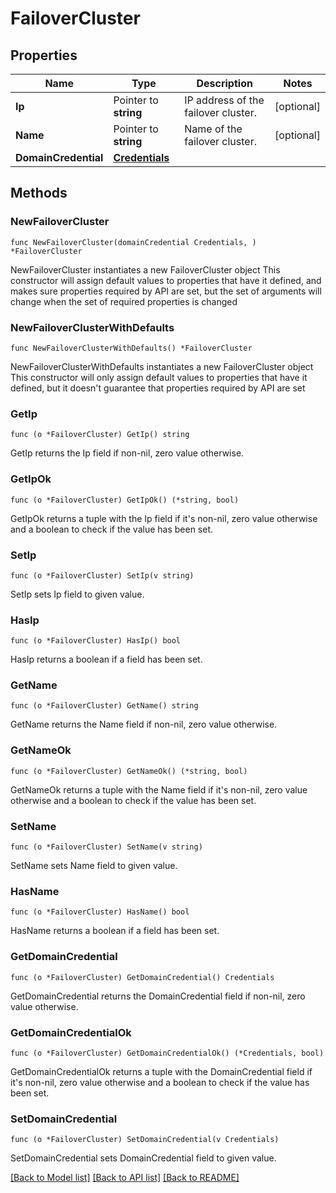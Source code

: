 # FailoverCluster

## Properties

Name | Type | Description | Notes
------------ | ------------- | ------------- | -------------
**Ip** | Pointer to **string** | IP address of the failover cluster. | [optional] 
**Name** | Pointer to **string** | Name of the failover cluster. | [optional] 
**DomainCredential** | [**Credentials**](Credentials.md) |  | 

## Methods

### NewFailoverCluster

`func NewFailoverCluster(domainCredential Credentials, ) *FailoverCluster`

NewFailoverCluster instantiates a new FailoverCluster object
This constructor will assign default values to properties that have it defined,
and makes sure properties required by API are set, but the set of arguments
will change when the set of required properties is changed

### NewFailoverClusterWithDefaults

`func NewFailoverClusterWithDefaults() *FailoverCluster`

NewFailoverClusterWithDefaults instantiates a new FailoverCluster object
This constructor will only assign default values to properties that have it defined,
but it doesn't guarantee that properties required by API are set

### GetIp

`func (o *FailoverCluster) GetIp() string`

GetIp returns the Ip field if non-nil, zero value otherwise.

### GetIpOk

`func (o *FailoverCluster) GetIpOk() (*string, bool)`

GetIpOk returns a tuple with the Ip field if it's non-nil, zero value otherwise
and a boolean to check if the value has been set.

### SetIp

`func (o *FailoverCluster) SetIp(v string)`

SetIp sets Ip field to given value.

### HasIp

`func (o *FailoverCluster) HasIp() bool`

HasIp returns a boolean if a field has been set.

### GetName

`func (o *FailoverCluster) GetName() string`

GetName returns the Name field if non-nil, zero value otherwise.

### GetNameOk

`func (o *FailoverCluster) GetNameOk() (*string, bool)`

GetNameOk returns a tuple with the Name field if it's non-nil, zero value otherwise
and a boolean to check if the value has been set.

### SetName

`func (o *FailoverCluster) SetName(v string)`

SetName sets Name field to given value.

### HasName

`func (o *FailoverCluster) HasName() bool`

HasName returns a boolean if a field has been set.

### GetDomainCredential

`func (o *FailoverCluster) GetDomainCredential() Credentials`

GetDomainCredential returns the DomainCredential field if non-nil, zero value otherwise.

### GetDomainCredentialOk

`func (o *FailoverCluster) GetDomainCredentialOk() (*Credentials, bool)`

GetDomainCredentialOk returns a tuple with the DomainCredential field if it's non-nil, zero value otherwise
and a boolean to check if the value has been set.

### SetDomainCredential

`func (o *FailoverCluster) SetDomainCredential(v Credentials)`

SetDomainCredential sets DomainCredential field to given value.



[[Back to Model list]](../README.md#documentation-for-models) [[Back to API list]](../README.md#documentation-for-api-endpoints) [[Back to README]](../README.md)


